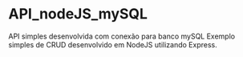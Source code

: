 # API_nodeJS_mySQL
API simples desenvolvida com conexão para banco mySQL
Exemplo simples de CRUD desenvolvido em NodeJS utilizando Express.
